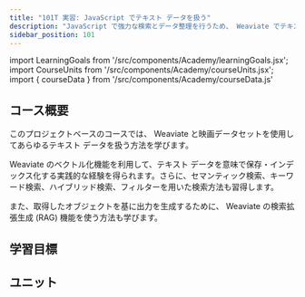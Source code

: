```yaml
---
title: "101T 実習: JavaScript でテキスト データを扱う"
description: "JavaScript で強力な検索とデータ整理を行うため、 Weaviate でテキスト データを使い始めましょう。"
sidebar_position: 101
---
```


import LearningGoals from '/src/components/Academy/learningGoals.jsx';
import CourseUnits from '/src/components/Academy/courseUnits.jsx';
import { courseData } from '/src/components/Academy/courseData.js'

## <i class="fa-solid fa-chalkboard-user"></i> コース概要

このプロジェクトベースのコースでは、 Weaviate と映画データセットを使用してあらゆるテキスト データを扱う方法を学びます。

 Weaviate のベクトル化機能を利用して、テキスト データを意味で保存・インデックス化する実践的な経験を得られます。さらに、セマンティック検索、キーワード検索、ハイブリッド検索、フィルターを用いた検索方法も習得します。

また、取得したオブジェクトを基に出力を生成するために、 Weaviate の検索拡張生成 (RAG) 機能を使う方法も学びます。

## <i class="fa-solid fa-chalkboard-user"></i> 学習目標

<LearningGoals courseName="starter_text_data_typescript"/>

## <i class="fa-solid fa-book-open-reader"></i> ユニット

<CourseUnits courseData={courseData} courseName="starter_text_data_typescript" />